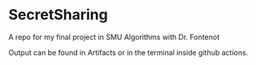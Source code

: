 # SecretSharing
A repo for my final project in SMU Algorithms with Dr. Fontenot


Output can be found in Artifacts or in the terminal inside github actions.
